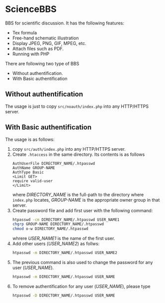 ScienceBBS
==========

BBS for scientific discussion. It has the following features:

* Tex formula
* Free-hand schematic illustration
* Display JPEG, PNG, GIF, MPEG, etc.
* Attach files such as PDF.
* Running with PHP

There are following two type of BBS

* Without authentification.
* With Basic authentification

Without authentification
------------------------

The usage is just to copy `src/noauth/index.php` into any HTTP/HTTPS server.

With Basic authentification
---------------------------

The usage is as follows:

1. copy `src/auth/index.php` into any HTTP/HTTPS server.
2. Create `.htaccess` in the same directory. Its contents is as follows
   ```
   AuthUserFile DIRECTORY_NAME/.htpasswd
   AuthName GROUP-NAME
   AuthType Basic
   <Limit GET>
   require valid-user
   </Limit>
   ```
   where *DIRECTORY_NAME* is the full-path to the directory where `index.php` locates, *GROUP-NAME* is the appropriate owner group in that server.
3. Create password file and add first user with the following command:
   ``` bash
   htpasswd -cm DIRECTORY_NAME/.htpasswd USER_NAME1
   chgrp GROUP-NAME DIRECTORY_NAME/.htpasswd
   chmod o-w DIRECTORY_NAME/.htpasswd
   ```
   whrere *USER_NAME1* is the name of the first user.
4. Add other users (*USER_NAME2*) as follws:
   ``` bash
   htpasswd -m DIRECTORY_NAME/.htpasswd USER_NAME2
   ```
5. The previous command is also used to change the password for any user (*USER_NAME*).
   ``` bash
   htpasswd -m DIRECTORY_NAME/.htpasswd USER_NAME
   ```
6. To remove authentification for any user (*USER_NAME*), please type
   ``` bash
   htpasswd -D DIRECTORY_NAME/.htpasswd USER_NAME
   ```
